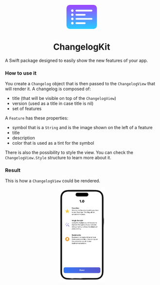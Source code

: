 <p align="center">
    <img src="ChangelogKit_Logo.png" width="20%" alt="Logo">
</p>

<h1 align="center">
    ChangelogKit
</h1>


A Swift package designed to easily show the new features of your app.

### How to use it

You create a `Changelog` object that is then passed to the `ChangelogView` that will render it. 
A changelog is composed of: 
- title (that will be visible on top of the `ChangelogView`)
- version (used as a title in case title is nil)
- set of features

A `Feature` has these properties:
- symbol that is a `String` and is the image shown on the left of a feature
- title
- description
- color that is used as a tint for the symbol

There is also the possibility to style the view. You can check the `ChangelogView.Style` structure to learn more about it. 

### Result

This is how a `ChangelogView` could be rendered. 

<p align="center">
    <img src="Screenshot.png" width="30%" alt="Logo">
</p>
